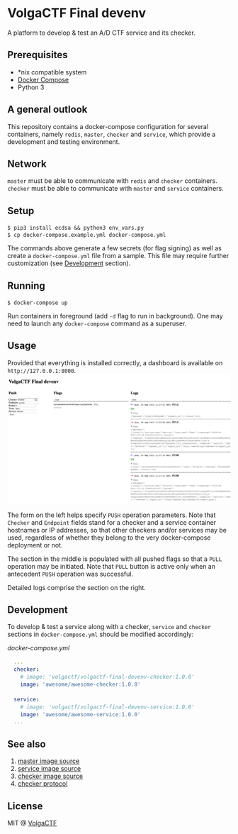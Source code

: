 # VolgaCTF Final devenv

A platform to develop & test an A/D CTF service and its checker.

## Prerequisites
- *nix compatible system
- [Docker Compose](https://docs.docker.com/compose/)
- Python 3

## A general outlook
This repository contains a docker-compose configuration for several containers, namely `redis`, `master`, `checker` and `service`, which provide a development and testing environment.

## Network
`master` must be able to communicate with `redis` and `checker` containers.  
`checker` must be able to communicate with `master` and `service` containers.

## Setup
```
$ pip3 install ecdsa && python3 env_vars.py
$ cp docker-compose.example.yml docker-compose.yml
```

The commands above generate a few secrets (for flag signing) as well as create a `docker-compose.yml` file from a sample. This file may require further customization (see [Development](#development) section).

## Running
```
$ docker-compose up
```

Run containers in foreground (add `-d` flag to run in background). One may need to launch any `docker-compose` command as a superuser.

## Usage
Provided that everything is installed correctly, a dashboard is available on `http://127.0.0.1:8000`. ![dashboard](screenshot.png "VolgaCTF Final devenv")

The form on the left helps specify `PUSH` operation parameters. Note that `Checker` and `Endpoint` fields stand for a checker and a service container hostnames or IP addresses, so that other checkers and/or services may be used, regardless of whether they belong to the very docker-compose deployment or not.

The section in the middle is populated with all pushed flags so that a `PULL` operation may be initiated. Note that `PULL` button is active only when an antecedent `PUSH` operation was successful.

Detailed logs comprise the section on the right.

## Development
To develop & test a service along with a checker, `service` and `checker` sections in `docker-compose.yml` should be modified accordingly:

*docker-compose.yml*
```yaml
  ...
  checker:
    # image: 'volgactf/volgactf-final-devenv-checker:1.0.0'
    image: 'awesome/awesome-checker:1.0.0'

  service:
    # image: 'volgactf/volgactf-final-devenv-service:1.0.0'
    image: 'awesome/awesome-service:1.0.0'
  ...
```

## See also

1. [master image source](https://github.com/VolgaCTF/volgactf-final-devenv-master)
2. [service image source](https://github.com/VolgaCTF/volgactf-final-devenv-service)
3. [checker image source](https://github.com/VolgaCTF/volgactf-final-devenv-checker)
4. [checker protocol](https://github.com/VolgaCTF/volgactf-final-checker-protocol)

## License
MIT @ [VolgaCTF](https://github.com/VolgaCTF)
